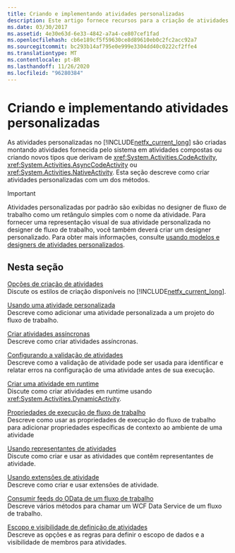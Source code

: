 ```yaml
---
title: Criando e implementando atividades personalizadas
description: Este artigo fornece recursos para a criação de atividades personalizadas no Workflow Foundation criando atividades compostas ou criando novos tipos de atividade.
ms.date: 03/30/2017
ms.assetid: 4e30e63d-6e33-4842-a7a4-ce807cef1fad
ms.openlocfilehash: cb6e189cf5f59630ce8d89610eb0c2fc2acc92a7
ms.sourcegitcommit: bc293b14af795e0e999e3304dd40c0222cf2ffe4
ms.translationtype: MT
ms.contentlocale: pt-BR
ms.lasthandoff: 11/26/2020
ms.locfileid: "96280384"
---
```

# <a name="designing-and-implementing-custom-activities"></a>Criando e implementando atividades personalizadas

As atividades personalizadas no [!INCLUDE[netfx_current_long](../../../includes/netfx-current-long-md.md)] são criadas montando atividades fornecida pelo sistema em atividades compostas ou criando novos tipos que derivam de <xref:System.Activities.CodeActivity>, <xref:System.Activities.AsyncCodeActivity> ou <xref:System.Activities.NativeActivity>. Esta seção descreve como criar atividades personalizadas com um dos métodos.  
  
> [!IMPORTANT]
> Atividades personalizadas por padrão são exibidas no designer de fluxo de trabalho como um retângulo simples com o nome da atividade. Para fornecer uma representação visual de sua atividade personalizada no designer de fluxo de trabalho, você também deverá criar um designer personalizado. Para obter mais informações, consulte [usando modelos e designers de atividades personalizados](using-custom-activity-designers-and-templates.md).  
  
## <a name="in-this-section"></a>Nesta seção  

 [Opções de criação de atividades](activity-authoring-options-in-wf.md)  
 Discute os estilos de criação disponíveis no [!INCLUDE[netfx_current_long](../../../includes/netfx-current-long-md.md)].  
  
 [Usando uma atividade personalizada](using-a-custom-activity.md)  
 Descreve como adicionar uma atividade personalizada a um projeto do fluxo de trabalho.  
  
  [Criar atividades assíncronas](creating-asynchronous-activities-in-wf.md)  
 Descreve como criar atividades assíncronas.  
  
 [Configurando a validação de atividades](configuring-activity-validation.md)  
 Descreve como a validação de atividade pode ser usada para identificar e relatar erros na configuração de uma atividade antes de sua execução.  
  
 [Criar uma atividade em runtime](creating-an-activity-at-runtime-with-dynamicactivity.md)  
 Discute como criar atividades em runtime usando <xref:System.Activities.DynamicActivity>.  
  
 [Propriedades de execução de fluxo de trabalho](workflow-execution-properties.md)  
 Descreve como usar as propriedades de execução do fluxo de trabalho para adicionar propriedades específicas de contexto ao ambiente de uma atividade  
  
 [Usando representantes de atividades](using-activity-delegates.md)  
 Discute como criar e usar as atividades que contêm representantes de atividade.
  
 [Usando extensões de atividade](using-activity-extensions.md)  
 Descreve como criar e usar extensões de atividade.  
  
 [Consumir feeds do OData de um fluxo de trabalho](consuming-odata-feeds-from-a-workflow.md)  
 Descreve vários métodos para chamar um WCF Data Service de um fluxo de trabalho.  
  
 [Escopo e visibilidade de definição de atividades](activity-definition-scoping-and-visibility.md)  
 Descreve as opções e as regras para definir o escopo de dados e a visibilidade de membros para atividades.
